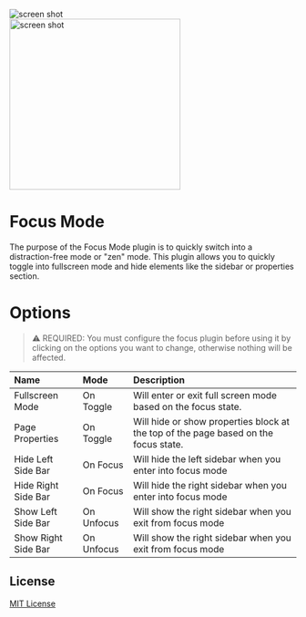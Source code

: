 <img alt="screen shot" src="https://raw.githubusercontent.com/sethfair/logseq-focus-mode/main/screen1.png"/><br/>
<img width=300 alt="screen shot" src="https://raw.githubusercontent.com/sethfair/logseq-focus-mode/main/screen2.gif"/>

# Focus Mode
The purpose of the Focus Mode plugin is to quickly switch into a distraction-free mode or "zen" mode.  This plugin allows you to quickly toggle into fullscreen mode and hide elements like the sidebar or properties section.

# Options
> ⚠️ REQUIRED: You must configure the focus plugin before using it by clicking on the options you want to change, otherwise nothing will be affected.

|Name | Mode | Description |
| :---        |    :----  |          :--- |
|Fullscreen Mode | On Toggle | Will enter or exit full screen mode based on the focus state.|
|Page Properties | On Toggle | Will hide or show properties block at the top of the page based on the focus state.
| Hide Left Side Bar | On Focus | Will hide the left sidebar when you enter into focus mode|
| Hide Right Side Bar | On Focus | Will hide the right sidebar when you enter into focus mode|
| Show Left Side Bar | On Unfocus | Will show the right sidebar when you exit from focus mode|
| Show Right Side Bar | On Unfocus | Will show the right sidebar when you exit from focus mode|

## License

[MIT License](./LICENSE)

